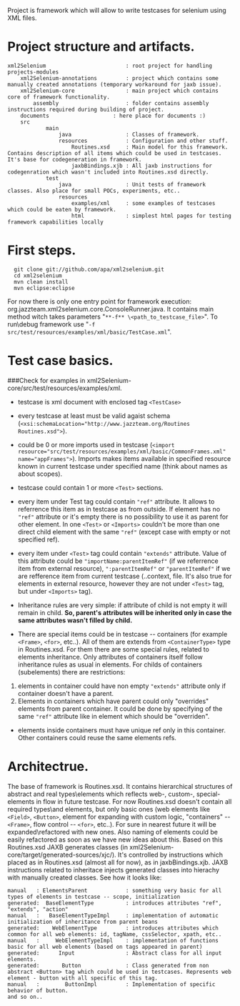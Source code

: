 Project is framework which will allow to write testcases for selenium using XML files.

# Project structure and artifacts.
```
xml2Selenium                         : root project for handling projects-modules
    xml2Selenium-annotations         : project which contains some manually created annotations (temporary workaround for jaxb issue).
    xml2Selenium-core                : main project which contains core of framework functionality.
        assembly                     : folder contains assembly instructions required during building of project.
	documents                    : here place for documents :)
	src
            main
                java                 : Classes of framework.
                resources            : Configuration and other stuff.
                    Routines.xsd     : Main model for this framework. Contains description of all items which could be used in testcases. It's base for codegeneration in framework.
                    jaxbBindings.xjb : All jaxb instructions for codegenration which wasn't included into Routines.xsd directly.
            test
                java                 : Unit tests of framework classes. Also place for small POCs, experiments, etc..
                resources
                    examples/xml     : some examples of testcases which could be eaten by framework.
                    html             : simplest html pages for testing framework capabilities locally
```

# First steps.
```
  git clone git://github.com/apa/xml2selenium.git
  cd xml2selenium
  mvn clean install
  mvn eclipse:eclipse
```

For now there is only one entry point for framework execution: org.jazzteam.xml2selenium.core.ConsoleRunner.java. It contains main method witch takes parameters "`**-f** \<path_to_testcase_file>`". To run\debug framework use "`-f src/test/resources/examples/xml/basic/TestCase.xml`".

# Test case basics.

###Check for examples in xml2Selenium-core/src/test/resources/examples/xml.

* testcase is xml document with enclosed tag `<TestCase>`

* every testcase at least must be valid agaist schema (`<xsi:schemaLocation="http://www.jazzteam.org/Routines Routines.xsd">`).

* could be 0 or more imports used in testcase (`<import resource="src/test/resources/examples/xml/basic/CommonFrames.xml" name="appFrames">`). Imports makes items available in specified resource known in current testcase under specified name (think about names as about scopes).

* testcase could contain 1 or more `<Test>` sections. 

* every item under Test tag could contain `"ref"` attribute. It allows to referrence this item as in testcase as from outside. If element has no `"ref"` attribute or it's empty there is no possibility to use it as parent for other element. In one `<Test>` or `<Imports>` couldn't be more than one direct child element with the same `"ref"` (except case with empty or not specified ref).

* every item under `<Test>` tag could contain `"extends"` attribute. Value of this attribute could be `"importName:parentItemRef"` (if we referrence item from external resource), `":parentItemRef"` or `"parentItemRef"` if we are refference item from current testcase (..context, file. It's also true for elements in external resource, however they are not under `<Test>` tag, but under `<Imports>` tag). 

* Inheritance rules are very simple: if attribute of child is not empty it will remain in child. **So, parent's attributes will be inherited only in case the same attributes wasn't filled by child.** 

* There are special items could be in testcase -- containers (for example `<Frame>`, `<for>`, etc..). All of them are extends from `<ContainerType>` type in Routines.xsd. For them there are some special rules, related to elements inheritance. Only attributes of containers itself follow inheritance rules as usual in elements. For childs of containers (subelements) there are restrictions: 
1. elements in container could have non empty `"extends"` attribute only if container doesn't have a parent. 
2. Elements in containers which have parent could only "overrides" elements from parent container. It could be done by specifying of the same `"ref"` attribute like in element which should be "overriden".

* elements inside containers must have unique ref only in this container. Other containers could reuse the same elements refs.


# Architectrue.
The base of framework is Routines.xsd. It contains hierarchical structures of abstract and real types\elements which reflects web-, custom-, special- elements in flow in future testcase. For now Routines.xsd doesn't contain all required types\and elements, but only basic ones (web elements like `<Field>`, `<Button>`, element for expanding with custom logic, "containers" -- `<Frame>`, flow control -- `<for>`, etc..). For sure in nearest future it will be expanded\refactored with new ones. Also naming of elements could be easily refactored as soon as we have new ideas about this. 
Based on this Routines.xsd JAXB generates classes (in xml2Selenium-core/target/generated-sources/xjc/). It's controlled by instructions which placed as in Routines.xsd (almost all for now), as in jaxbBindings.xjb.
JAXB instructions related to inheritace injects generated classes into hierachy with manually created classes. See how it looks like:

```
manual   : ElementsParent            : something very basic for all types of elements in testcase -- scope, initialization
generated:  BaseElementType          : introduces attributes "ref", "extends", "action"
manual   :   BaseElementTypeImpl     : implementation of automatic initialization of inheritance from parent beans
generated:    WebElementType         : introduces attributes which common for all web elements: id, tagName, cssSelector, xpath, etc..
manual   :     WebElementTypeImpl    : implementation of functions basic for all web elements (based on tags appeared in parent)
generated:      Input                : Abstract class for all input elements.
generated:       Button              : Class generated from non abstract <Button> tag which could be used in testcases. Represents web element - button with all specific of this tag.
manual   :        ButtonImpl         : Implementation of specific behavior of button.
and so on..
```

